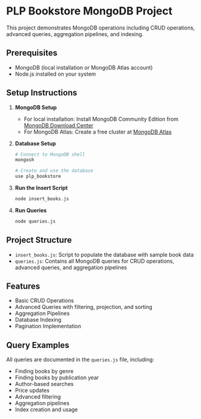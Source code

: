 # PLP Bookstore MongoDB Project

This project demonstrates MongoDB operations including CRUD operations, advanced queries, aggregation pipelines, and indexing.

## Prerequisites

- MongoDB (local installation or MongoDB Atlas account)
- Node.js installed on your system

## Setup Instructions

1. **MongoDB Setup**
   - For local installation: Install MongoDB Community Edition from [MongoDB Download Center](https://www.mongodb.com/try/download/community)
   - For MongoDB Atlas: Create a free cluster at [MongoDB Atlas](https://www.mongodb.com/cloud/atlas)

2. **Database Setup**
   ```bash
   # Connect to MongoDB shell
   mongosh

   # Create and use the database
   use plp_bookstore
   ```

3. **Run the Insert Script**
   ```bash
   node insert_books.js
   ```

4. **Run Queries**
   ```bash
   node queries.js
   ```

## Project Structure

- `insert_books.js`: Script to populate the database with sample book data
- `queries.js`: Contains all MongoDB queries for CRUD operations, advanced queries, and aggregation pipelines

## Features

- Basic CRUD Operations
- Advanced Queries with filtering, projection, and sorting
- Aggregation Pipelines
- Database Indexing
- Pagination Implementation

## Query Examples

All queries are documented in the `queries.js` file, including:
- Finding books by genre
- Finding books by publication year
- Author-based searches
- Price updates
- Advanced filtering
- Aggregation pipelines
- Index creation and usage 